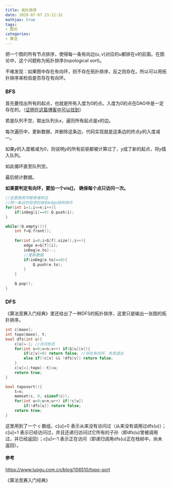 ```yaml
---
title: 拓扑排序
date: 2020-07-07 23:12:32
mathjax: true
tags: 
- 图论
categories: 
- 算法
---
```


把一个图的所有节点排序，使得每一条有向边$(u, v)$对应的$u$都排在$v$的前面。在图论中，这个问题称为拓扑排序(topological sort)。


不难发现：如果图中存在有向环，则不存在拓扑排序，反之则存在。所以可以用拓扑排序来检验是否存在有向环。

<!--more-->

### BFS

首先要找出所有的起点，也就是所有入度为0的点。入度为0的点在DAG中是一定存在的。（[证明在这篇博客中可以找到](https://www.luogu.com.cn/blog/106510/topo-sort)）

若是队列不空，取出队列头$x$，遍历所有起点是$x$的边。

每次遍历中，更新数据，并删除这条边，代码实现就是这条边的终点$y$的入度减一。

如果$y$的入度被减为0，则说明$y$的所有前驱都被计算过了，$y$成了新的起点，将$y$插入队列。

如此循环直至队列空。

最后统计数据。

**如果要判定有向环，要加一个vis[]， 确保每个点只访问一次。**

```cpp
//这里我用邻接表储存边
//把一条边的信息封装到edge结构体内
for(int i=1;i<=n;i++){
	if(inDeg[i]==0) Q.push(i);
}

while(!Q.empty()){
	int f=Q.front();
	
	for(int i=0;i<G[f].size();i++){
		edge e=G[f][i];
		inDeg[e.to]--;
		//更新数据
		if(inDeg[e.to]==0){
			Q.push(e.to);
		}
	}
	
	Q.pop();
}
```



### DFS

《算法竞赛入门经典》里还给出了一种DFS的拓扑排序，这里只是输出一张图的拓扑排序。

```cpp
int c[maxn];
int topo[maxn], t;
bool dfs(int u){
    c[u]=-1; //访问标志
    for(int v=0;v<n;v++) if(G[u][v]){
        if(c[v]<0) return false; //存在有向环，失败退出
        else if(!c[v] && !dfs[v]) return false;
    }
    c[u]=1;topo[--t]=u;
    return true;
}

bool toposort(){
    t=n;
    memset(c, 0, sizeof(c));
    for(int u=0;u<n;u++) if(!c[u])
        if(!dfs[u]) return false;
    return true;
}
```

这里用到了一个 c 数组，c[u]=0 表示从来没有访问过（从来没有调用过dfs(u)）；c[u]=1 表示已经访问过，并且还递归访问过它所有的子孙（即dfs(u)曾被调用过，并已经返回）；c[u]=-1 表示正在访问（即递归调用dfs(u)正在栈帧中，尚未返回）。



#### 参考

<https://www.luogu.com.cn/blog/106510/topo-sort>

《算法竞赛入门经典》